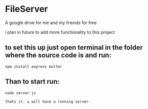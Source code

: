 # FileServer
  A google drive for me and my friends for free
 
  i plan in future to add more functionality to this project
 
 ## to set this up just open terminal in the folder where the source code is and run: 
    npm install express multer
  
 ## Than to start run: 
    node server.js 
 
    thats it. u will have a running server.
 
